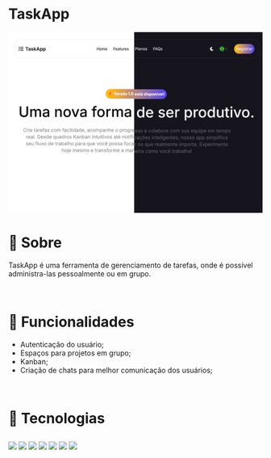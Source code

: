 # TaskApp

![alt text](/public/readme-image.png)

# 📌 Sobre

TaskApp é uma ferramenta de gerenciamento de tarefas, onde é possível administra-las pessoalmente ou em grupo.

<br />

# 🔧 Funcionalidades

- Autenticação do usuário;
- Espaços para projetos em grupo;
- Kanban;
- Criação de chats para melhor comunicação dos usuários;

<br />

# 📱 Tecnologias

 <img align="center" style="margin-top: 10px;" src="https://img.shields.io/badge/next%20js-000000?style=for-the-badge&logo=nextdotjs&logoColor=white">
   <img align="center" style="margin-top: 10px;" src="https://img.shields.io/badge/TypeScript-007ACC?style=for-the-badge&logo=typescript&logoColor=white">
   <img align="center" style="margin-top: 10px;" src="https://img.shields.io/badge/Tailwind_CSS-38B2AC?style=for-the-badge&logo=tailwind-css&logoColor=white">
   <img align="center" style="margin-top: 10px;" src="https://img.shields.io/badge/shadcn/ui-000?style=for-the-badge&logo=shadcnui&logoColor=white">
   <img align="center" style="margin-top: 10px;" src="https://img.shields.io/badge/react query-FF4154?style=for-the-badge&logo=reactquery&logoColor=FFFFFF">
   <img align="center" style="margin-top: 10px;" src="https://img.shields.io/badge/tanstack table-FF4154?style=for-the-badge&logo=reacttable&logoColor=FFFFFF">
   <img align="center" style="margin-top: 10px;" src="https://img.shields.io/badge/Axios-5A29E4?style=for-the-badge&logo=axios&logoColor=FFFFFF">
